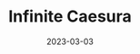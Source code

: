 ---
title: Infinite Caesura
link : https://infinitecaesura.com/
tags: "personal site"
date: 2023-03-03
---
